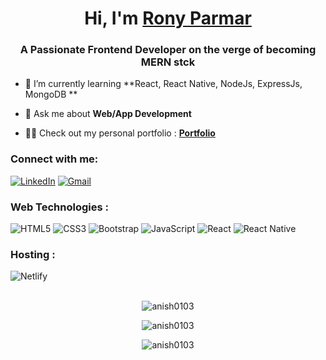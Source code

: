 <h1 align="center">Hi, I'm <a href="https://www.linkedin.com/in/rony-parmar-73219b1b4/" target="_blank"> Rony Parmar </a></h1>
<h3 align="center">A Passionate Frontend Developer on the verge of becoming MERN stck</h3>

- 🌱 I’m currently learning **React, React Native, NodeJs, ExpressJs, MongoDB **

- 💬 Ask me about **Web/App Development**

- 👨‍💻 Check out my personal portfolio : **<a href="https://ronyparmar.netlify.app/" target="_blank">Portfolio</a>**

<h3 align="left">Connect with me:</h3>
<div align="left">
  <a href="https://www.linkedin.com/in/rony-parmar-73219b1b4/"><img alt="LinkedIn" src="https://img.shields.io/badge/linkedin-%230077B5.svg?style=for-the-badge&logo=linkedin&logoColor=white"/></a>
  <a href="mailto:ronyparmar2107@gmail.com"><img alt="Gmail" src="https://img.shields.io/badge/Gmail-D14836?style=for-the-badge&logo=gmail&logoColor=white"/></a>
</div>

<h3 align="left">Web Technologies :</h3>
<div align="left">
<img alt="HTML5" src="https://img.shields.io/badge/html5-%23E34F26.svg?style=for-the-badge&logo=html5&logoColor=white"/>
<img alt="CSS3" src="https://img.shields.io/badge/css3-%231572B6.svg?style=for-the-badge&logo=css3&logoColor=white"/> 
<img alt="Bootstrap" src="https://img.shields.io/badge/Bootstrap-purple?style=for-the-badge&logo=appveyor"/> 
<img alt="JavaScript" src="https://img.shields.io/badge/javascript-%23323330.svg?style=for-the-badge&logo=javascript&logoColor=%23F7DF1E"/> 
<img alt="React" src="https://img.shields.io/badge/react-%2320232a.svg?style=for-the-badge&logo=react&logoColor=%2361DAFB"/>  
<img alt="React Native" src="https://img.shields.io/badge/reactnative-%2320232a.svg?style=for-the-badge&logo=react&logoColor=%2361DAFB"/>  
</div>


<h3 align="left">Hosting :</h3>
<div align="left">
  <img alt="Netlify" src="https://img.shields.io/badge/Netlify-00C7B7?style=for-the-badge&logo=netlify&logoColor=white"/>
</div><br/>

<div align="center">
  <p><img src="https://github-readme-stats.vercel.app/api?username=Ronyparmar2107&show_icons=true&theme=dark&locale=en" alt="anish0103" /></p>
  <p><img align="center" src="https://github-readme-streak-stats.herokuapp.com/?user=Ronyparmar2107&theme=dark" alt="anish0103" /></p>
  <p><img src="https://github-readme-stats.vercel.app/api/top-langs?username=Ronyparmar2107&show_icons=true&theme=dark&locale=en&layout=compact" alt="anish0103" /></p>
  </div>

